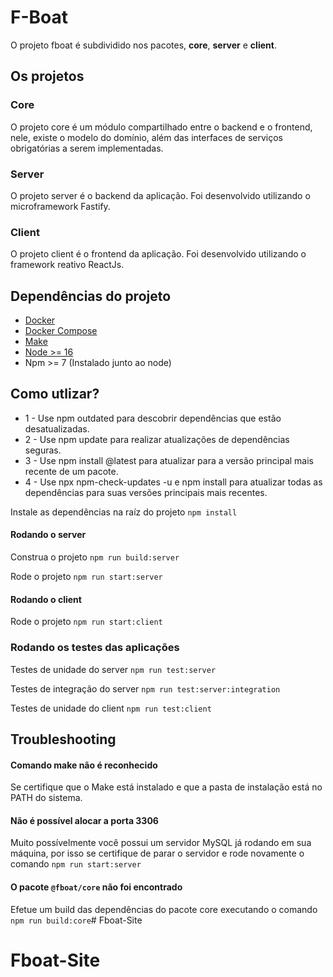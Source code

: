 # F-Boat

O projeto fboat é subdividido nos pacotes, **core**, **server** e **client**.

## Os projetos

### Core

O projeto core é um módulo compartilhado entre o backend e o frontend, nele, existe o modelo do domínio, além das interfaces de serviços obrigatórias a serem implementadas.

### Server

O projeto server é o backend da aplicação. Foi desenvolvido utilizando o microframework Fastify.

### Client

O projeto client é o frontend da aplicação. Foi desenvolvido utilizando o framework reativo ReactJs.

## Dependências do projeto
- [Docker](https://docs.docker.com/desktop/)
- [Docker Compose](https://docs.docker.com/compose/install/)
- [Make](https://gnuwin32.sourceforge.net/packages/make.htm)
- [Node >= 16](https://nodejs.org/en/download/)
- Npm >= 7 (Instalado junto ao node)

## Como utlizar?

- 1 - Use npm outdated para descobrir dependências que estão desatualizadas.
- 2 - Use npm update para realizar atualizações de dependências seguras.
- 3 - Use npm install <packagename>@latest para atualizar para a versão principal mais recente de um pacote.
- 4 - Use npx npm-check-updates -u e npm install para atualizar todas as dependências para suas versões principais mais recentes.

Instale as dependências na raíz do projeto
`npm install`

#### Rodando o server

Construa o projeto
`npm run build:server`

Rode o projeto
`npm run start:server`

#### Rodando o client

Rode o projeto
`npm run start:client`

### Rodando os testes das aplicações

Testes de unidade do server
`npm run test:server`

Testes de integração do server
`npm run test:server:integration`

Testes de unidade do client
`npm run test:client`

## Troubleshooting

#### Comando make não é reconhecido

Se certifique que o Make está instalado e que a pasta de instalação está no PATH do sistema.

#### Não é possível alocar a porta 3306

Muito possívelmente você possui um servidor MySQL já rodando em sua máquina, por isso se certifique de parar o servidor e rode novamente o comando `npm run start:server`

#### O pacote `@fboat/core` não foi encontrado

Efetue um build das dependências do pacote core executando o comando `npm run build:core`# Fboat-Site
# Fboat-Site
